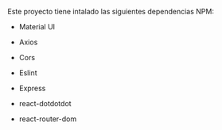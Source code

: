 Este proyecto tiene intalado las siguientes dependencias NPM:

- Material UI

- Axios

- Cors

- Eslint

- Express

- react-dotdotdot

- react-router-dom
